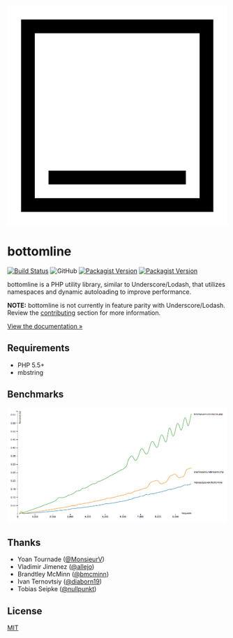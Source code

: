 <div align="center">
  <img alt="Bottomline logo" src="./.github/logo.png">
</div>

# bottomline

[![Build Status](https://travis-ci.org/maciejczyzewski/bottomline.svg)](https://travis-ci.org/maciejczyzewski/bottomline)
![GitHub](https://img.shields.io/github/license/maciejczyzewski/bottomline)
[![Packagist Version](https://img.shields.io/packagist/v/maciejczyzewski/bottomline)](https://packagist.org/packages/maciejczyzewski/bottomline)
[![Packagist Version](https://img.shields.io/packagist/v/maciejczyzewski/bottomline?include_prereleases)](https://packagist.org/packages/maciejczyzewski/bottomline)

bottomline is a PHP utility library, similar to Underscore/Lodash, that utilizes namespaces and dynamic autoloading to improve performance.

**NOTE:** bottomline is not currently in feature parity with Underscore/Lodash. Review the [contributing](./CONTRIBUTING.md) section for more information.

[View the documentation &raquo;](https://maciejczyzewski.github.io/bottomline/)

## Requirements

- PHP 5.5+
- mbstring

## Benchmarks

<div align="center">
  <img src="./.github/benchmarks.png" />
</div>

## Thanks

* Yoan Tournade ([@MonsieurV](https://github.com/MonsieurV))
* Vladimir Jimenez ([@allejo](https://github.com/allejo))
* Brandtley McMinn ([@bmcminn](https://github.com/bmcminn))
* Ivan Ternovtsiy ([@diaborn19](https://github.com/diaborn19))
* Tobias Seipke ([@nullpunkt](https://github.com/nullpunkt))

## License

[MIT](./LICENSE)
